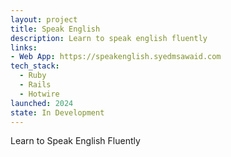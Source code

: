 ```yaml
---
layout: project
title: Speak English
description: Learn to speak english fluently
links:
- Web App: https://speakenglish.syedmsawaid.com
tech_stack:
  - Ruby
  - Rails
  - Hotwire
launched: 2024
state: In Development
---
```


Learn to Speak English Fluently
